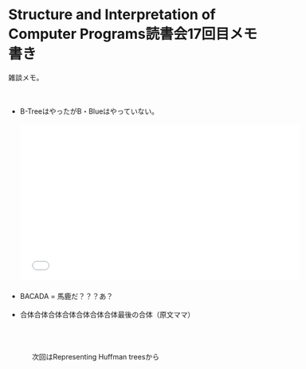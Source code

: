 # Structure and Interpretation of Computer Programs読書会17回目メモ書き
雑談メモ。<br />
<br />
<ul><br />
<li>B-TreeはやったがB・Blueはやっていない。<br />
<br />
<iframe width="560" height="315" src="//www.youtube.com/embed/wSHQ817iavs" frameborder="0" allowfullscreen></iframe><br />
</li><br />
<li>BACADA = 馬鹿だ？？？あ？</li><br />
<li>合体合体合体合体合体合体合体最後の合体（原文ママ）</li><br />
<ul><br />
<br />
次回はRepresenting Huffman treesから
